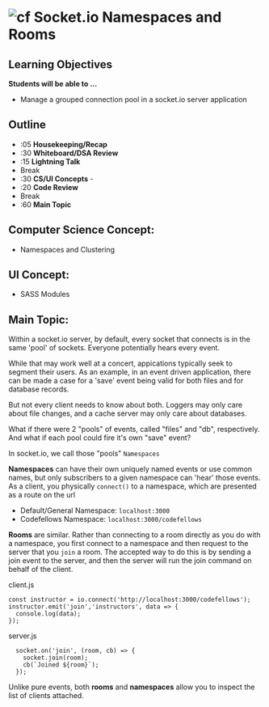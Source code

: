 ![cf](http://i.imgur.com/7v5ASc8.png) Socket.io Namespaces and Rooms
============================================================

## Learning Objectives

**Students will be able to ...**

* Manage a grouped connection pool in a socket.io server application

## Outline
* :05 **Housekeeping/Recap**
* :30 **Whiteboard/DSA Review**
* :15 **Lightning Talk**
* Break
* :30 **CS/UI Concepts** -
* :20 **Code Review**
* Break
* :60 **Main Topic**

## Computer Science Concept:
* Namespaces and Clustering

## UI Concept:
* SASS Modules

## Main Topic:

Within a socket.io server, by default, every socket that connects is in the same 'pool' of sockets. Everyone potentially hears every event.

While that may work well at a concert, appications typically seek to segment their users. As an example, in an event driven application, there can be made a case for a 'save' event being valid for both files and for database records.

But not every client needs to know about both. Loggers may only care about file changes, and a cache server may only care about databases.

What if there were 2 "pools" of events, called "files" and "db", respectively. And what if each pool could fire it's own "save" event?

In socket.io, we call those "pools" `Namespaces`

**Namespaces** can have their own uniquely named events or use common names, but only subscribers to a given namespace can 'hear' those events. As a client, you physically `connect()` to a namespace, which are presented as a route on the url
  * Default/General Namespace: `localhost:3000`
  * Codefellows Namespace: `localhost:3000/codefellows` 

**Rooms** are similar. Rather than connecting to a room directly as you do with a namespace, you first connect to a namespace and then request to the server that you `join` a room.  The accepted way to do this is by sending a join event to the server, and then the server will run the join command on behalf of the client.

client.js
```
const instructor = io.connect('http://localhost:3000/codefellows');
instructor.emit('join','instructors', data => {
  console.log(data);
});
```

server.js
```
  socket.on('join', (room, cb) => {
    socket.join(room);
    cb(`Joined ${room}`);
  });
```

Unlike pure events, both **rooms** and **namespaces** allow you to inspect the list of clients attached. 